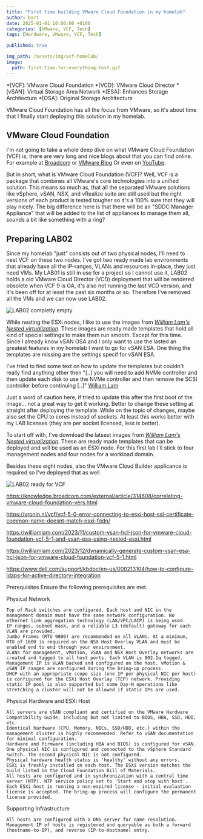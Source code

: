 ```yaml
---
title: "First time building VMware Cloud Foundation in my homelab"
author: bart
date: 2025-01-01 10:00:00 +0100
categories: [VMware, VCF, Tech]
tags: [Hardware, VMware, VCF, Tech]

published: true

img_path: /assets/img/vcf-homelab/
image:
  path: first-time-for-everything-text.gif
---
```


*[VCF]: VMware Cloud Foundation
*[VCD]: VMware Cloud Director
*[vSAN]: Virtual Storage Area Network
*[ESA]: Enhances Storage Architecture
*[OSA]: Original Storage Architecture

VMware Cloud Foundation has all the focus from VMware, so it's about time that I finally start deploying this solution in my homelab.

## VMware Cloud Foundation
I'm not going to take a whole deep dive on what VMware Cloud Foundation (VCF) is, there are very long and nice blogs about that you can find online. For example at [Broadcom](https://techdocs.broadcom.com/us/en/vmware-cis/vcf/vcf-5-2-and-earlier/5-2/getting-started-with-vcf-5-2/natively-integrated-stack.html) or [VMware Blog](https://blogs.vmware.com/cloud-foundation/2024/08/27/vmware-cloud-foundation-9/) Or even on [YouTube](https://www.youtube.com/watch?v=KNCvcZlCNEs).

But in short, what is VMware Cloud Foundation (VCF)? Well, VCF is a package that combines all VMware's core technologies into a unified solution. This means so much as, that all the separated VMware solutions like vSphere, vSAN, NSX, and vRealize suite are still used but the right versions of each product is tested tougher so it's a 100% sure that they will play nicely. The big difference here is that there will be an "SDDC Manager Appliance" that will be added to the list of appliances to manage them all, sounds a bit like something with a ring? 


## Preparing LAB02
Since my homelab "just" consists out of two physical nodes, I'll need to nest VCF on these two nodes. I've got two ready made lab environments that already have all the IP-ranges, VLANs and resources in-place, they just need VMs. My LAB01 is still in use for a project so I cannot use it, LAB02 holds a old VMware Cloud Director (VCD) deployment that will be rendered obsolete when VCF 9 is GA, it's also not running the last VCD version, and it's been off for at least the past six months or so. Therefore I've removed all the VMs and we can now use LAB02.

![LAB02 completly empty](01-empty-home-lab02.png)

While nesting the ESXi nodes, I like to use the images from *[William Lam's Nested virtualization](https://williamlam.com/nested-virtualization)*. These images are ready made templates that hold all kind of special settings to make them run smooth. Except for this time. Since I already know vSAN OSA and I only want to use the lasted an greatest features in my homelab I want to go for vSAN ESA. One thing the templates are missing are the settings specif for vSAN ESA.

I've tried to find some text on how to update the templates but couldn't really find anything other then "[..] you will need to add NVMe controller and then update each disk to use the NVMe controller and then remove the SCSI controller before continuing [..]" [William Lam](https://williamlam.com/2023/11/custom-vsan-hcl-json-for-vmware-cloud-foundation-vcf-5-1-and-vsan-esa-using-nested-esxi.html)

Just a word of caution here, if tried to update this after the first boot of the image... not a great way to get it working. Better to change these setting at straight after deploying the template. While on the topic of changes, maybe also set the CPU to cores instead of sockets. At least this works better with my LAB licenses (they are per socket licensed, less is better).


To start off with, I've download the latsest images from *[William Lam's Nested virtualization](https://williamlam.com/nested-virtualization)*. These are ready made templates that can be deployed and will be used as an ESXi node. For this first lab I'll stick to four management nodes and four nodes for a workload domain.

Besides these eight nodes, also the VMware Cloud Builder applicance is required so I've deployed that as well

![LAB02 ready for VCF](05-overview-of-vcf-lab.png)




https://knowledge.broadcom.com/external/article/314608/correlating-vmware-cloud-foundation-vers.html



https://vronin.nl/vcf/vcf-5-0-error-connecting-to-esxi-host-ssl-certificate-common-name-doesnt-match-esxi-fqdn/



https://williamlam.com/2023/11/custom-vsan-hcl-json-for-vmware-cloud-foundation-vcf-5-1-and-vsan-esa-using-nested-esxi.html



https://williamlam.com/2023/12/dynamically-generate-custom-vsan-esa-hcl-json-for-vmware-cloud-foundation-vcf-5-1.html



https://www.dell.com/support/kbdoc/en-us/000213104/how-to-configure-ldaps-for-active-directory-integration






















 Prerequisites
Ensure the following prerequisites are met.

Physical Network

    Top of Rack switches are configured. Each host and NIC in the management domain must have the same network configuration. No ethernet link aggregation technology (LAG/VPC/LACP) is being used.
    IP ranges, subnet mask, and a reliable L3 (default) gateway for each VLAN are provided.
    Jumbo Frames (MTU 9000) are recommended on all VLANs. At a minimum, MTU of 1600 is required on the NSX Host Overlay VLAN and must be enabled end to end through your environment.
    VLANs for management, vMotion, vSAN and NSX Host Overlay networks are created and tagged to all host ports. Each VLAN is 802.1q tagged.
    Management IP is VLAN backed and configured on the host. vMotion & vSAN IP ranges are configured during the bring-up process.
    DHCP with an appropriate scope size (one IP per physical NIC per host) is configured for the ESXi Host Overlay (TEP) network. Providing static IP pool is also supported but some Day-N operations like stretching a cluster will not be allowed if static IPs are used. 

Physical Hardware and ESXi Host

    All servers are vSAN compliant and certified on the VMware Hardware Compatibility Guide, including but not limited to BIOS, HBA, SSD, HDD, etc.
    Identical hardware (CPU, Memory, NICs, SSD/HDD, etc.) within the management cluster is highly recommended. Refer to vSAN documentation for minimal configuration.
    Hardware and firmware (including HBA and BIOS) is configured for vSAN.
    One physical NIC is configured and connected to the vSphere Standard switch. The second physical NIC is not configured.
    Physical hardware health status is 'healthy' without any errors.
    ESXi is freshly installed on each host. The ESXi version matches the build listed in the Cloud Foundation Bill of Materials.
    All hosts are configured and in synchronization with a central time server (NTP). NTP service policy set to 'Start and stop with host'.
    Each ESXi host is running a non-expired license - initial evaluation license is accepted. The bring-up process will configure the permanent license provided. 

Supporting Infrastructure

    All hosts are configured with a DNS server for name resolution. Management IP of hosts is registered and queryable as both a forward (hostname-to-IP), and reverse (IP-to-Hostname) entry. 